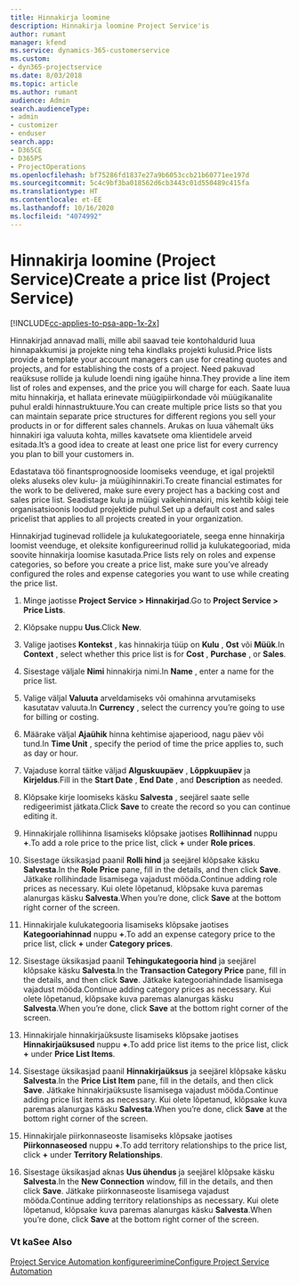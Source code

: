 ```yaml
---
title: Hinnakirja loomine
description: Hinnakirja loomine Project Service'is
author: rumant
manager: kfend
ms.service: dynamics-365-customerservice
ms.custom:
- dyn365-projectservice
ms.date: 8/03/2018
ms.topic: article
ms.author: rumant
audience: Admin
search.audienceType:
- admin
- customizer
- enduser
search.app:
- D365CE
- D365PS
- ProjectOperations
ms.openlocfilehash: bf75286fd1837e27a9b6053ccb21b60771ee197d
ms.sourcegitcommit: 5c4c9bf3ba018562d6cb3443c01d550489c415fa
ms.translationtype: HT
ms.contentlocale: et-EE
ms.lasthandoff: 10/16/2020
ms.locfileid: "4074992"
---
```

# <a name="create-a-price-list-project-service"></a><span data-ttu-id="03ea3-103">Hinnakirja loomine (Project Service)</span><span class="sxs-lookup"><span data-stu-id="03ea3-103">Create a price list (Project Service)</span></span>

[!INCLUDE[cc-applies-to-psa-app-1x-2x](../includes/cc-applies-to-psa-app-1x-2x.md)]

<span data-ttu-id="03ea3-104">Hinnakirjad annavad malli, mille abil saavad teie kontohaldurid luua hinnapakkumisi ja projekte ning teha kindlaks projekti kulusid.</span><span class="sxs-lookup"><span data-stu-id="03ea3-104">Price lists provide a template your account managers can use for creating quotes and projects, and for establishing the costs of a project.</span></span> <span data-ttu-id="03ea3-105">Need pakuvad reaüksuse rollide ja kulude loendi ning igaühe hinna.</span><span class="sxs-lookup"><span data-stu-id="03ea3-105">They provide a line item list of roles and expenses, and the price you will charge for each.</span></span> <span data-ttu-id="03ea3-106">Saate luua mitu hinnakirja, et hallata erinevate müügipiirkondade või müügikanalite puhul eraldi hinnastruktuure.</span><span class="sxs-lookup"><span data-stu-id="03ea3-106">You can create multiple price lists so that you can maintain separate price structures for different regions you sell your products in or for different sales channels.</span></span> <span data-ttu-id="03ea3-107">Arukas on luua vähemalt üks hinnakiri iga valuuta kohta, milles kavatsete oma klientidele arveid esitada.</span><span class="sxs-lookup"><span data-stu-id="03ea3-107">It’s a good idea to create at least one price list for every currency you plan to bill your customers in.</span></span>  
  
<span data-ttu-id="03ea3-108">Edastatava töö finantsprognooside loomiseks veenduge, et igal projektil oleks aluseks olev kulu- ja müügihinnakiri.</span><span class="sxs-lookup"><span data-stu-id="03ea3-108">To create financial estimates for the work to be delivered, make sure every project has a backing cost and sales price list.</span></span> <span data-ttu-id="03ea3-109">Seadistage kulu ja müügi vaikehinnakiri, mis kehtib kõigi teie organisatsioonis loodud projektide puhul.</span><span class="sxs-lookup"><span data-stu-id="03ea3-109">Set up a default cost and sales pricelist that applies to all projects created in your organization.</span></span>  
  
<span data-ttu-id="03ea3-110">Hinnakirjad tuginevad rollidele ja kulukategooriatele, seega enne hinnakirja loomist veenduge, et oleksite konfigureerinud rollid ja kulukategooriad, mida soovite hinnakirja loomise kasutada.</span><span class="sxs-lookup"><span data-stu-id="03ea3-110">Price lists rely on roles and expense categories, so before you create a price list, make sure you’ve already configured the roles and expense categories you want to use while creating the price list.</span></span>  
  
1.  <span data-ttu-id="03ea3-111">Minge jaotisse **Project Service > Hinnakirjad**.</span><span class="sxs-lookup"><span data-stu-id="03ea3-111">Go to **Project Service > Price Lists**.</span></span>  
  
2.  <span data-ttu-id="03ea3-112">Klõpsake nuppu **Uus**.</span><span class="sxs-lookup"><span data-stu-id="03ea3-112">Click **New**.</span></span>  
  
3.  <span data-ttu-id="03ea3-113">Valige jaotises **Kontekst** , kas hinnakirja tüüp on **Kulu** , **Ost** või **Müük**.</span><span class="sxs-lookup"><span data-stu-id="03ea3-113">In **Context** , select whether this price list is for **Cost** , **Purchase** , or **Sales**.</span></span>  
  
4.  <span data-ttu-id="03ea3-114">Sisestage väljale **Nimi** hinnakirja nimi.</span><span class="sxs-lookup"><span data-stu-id="03ea3-114">In **Name** , enter a name for the price list.</span></span>  
  
5.  <span data-ttu-id="03ea3-115">Valige väljal **Valuuta** arveldamiseks või omahinna arvutamiseks kasutatav valuuta.</span><span class="sxs-lookup"><span data-stu-id="03ea3-115">In **Currency** , select the currency you’re going to use for billing or costing.</span></span>  
  
6.  <span data-ttu-id="03ea3-116">Määrake väljal **Ajaühik** hinna kehtimise ajaperiood, nagu päev või tund.</span><span class="sxs-lookup"><span data-stu-id="03ea3-116">In **Time Unit** , specify the period of time the price applies to, such as day or hour.</span></span>  
  
7.  <span data-ttu-id="03ea3-117">Vajaduse korral täitke väljad **Alguskuupäev** , **Lõppkuupäev** ja **Kirjeldus**.</span><span class="sxs-lookup"><span data-stu-id="03ea3-117">Fill in the **Start Date** , **End Date** , and **Description** as needed.</span></span>  
  
8.  <span data-ttu-id="03ea3-118">Klõpsake kirje loomiseks käsku **Salvesta** , seejärel saate selle redigeerimist jätkata.</span><span class="sxs-lookup"><span data-stu-id="03ea3-118">Click **Save** to create the record so you can continue editing it.</span></span>  
  
9. <span data-ttu-id="03ea3-119">Hinnakirjale rollihinna lisamiseks klõpsake jaotises **Rollihinnad** nuppu **+**.</span><span class="sxs-lookup"><span data-stu-id="03ea3-119">To add a role price to the price list, click **+** under **Role prices**.</span></span>  
  
10. <span data-ttu-id="03ea3-120">Sisestage üksikasjad paanil **Rolli hind** ja seejärel klõpsake käsku **Salvesta**.</span><span class="sxs-lookup"><span data-stu-id="03ea3-120">In the **Role Price** pane, fill in the details, and then click **Save**.</span></span> <span data-ttu-id="03ea3-121">Jätkake rollihindade lisamisega vajadust mööda.</span><span class="sxs-lookup"><span data-stu-id="03ea3-121">Continue adding role prices as necessary.</span></span> <span data-ttu-id="03ea3-122">Kui olete lõpetanud, klõpsake kuva paremas alanurgas käsku **Salvesta**.</span><span class="sxs-lookup"><span data-stu-id="03ea3-122">When you’re done, click **Save** at the bottom right corner of the screen.</span></span>  
  
11. <span data-ttu-id="03ea3-123">Hinnakirjale kulukategooria lisamiseks klõpsake jaotises **Kategooriahinnad** nuppu **+**.</span><span class="sxs-lookup"><span data-stu-id="03ea3-123">To add an expense category price to the price list, click **+** under **Category prices**.</span></span>  
  
12. <span data-ttu-id="03ea3-124">Sisestage üksikasjad paanil **Tehingukategooria hind** ja seejärel klõpsake käsku **Salvesta**.</span><span class="sxs-lookup"><span data-stu-id="03ea3-124">In the **Transaction Category Price** pane, fill in the details, and then click **Save**.</span></span> <span data-ttu-id="03ea3-125">Jätkake kategooriahindade lisamisega vajadust mööda.</span><span class="sxs-lookup"><span data-stu-id="03ea3-125">Continue adding category prices as necessary.</span></span> <span data-ttu-id="03ea3-126">Kui olete lõpetanud, klõpsake kuva paremas alanurgas käsku **Salvesta**.</span><span class="sxs-lookup"><span data-stu-id="03ea3-126">When you’re done, click **Save** at the bottom right corner of the screen.</span></span>  
  
13. <span data-ttu-id="03ea3-127">Hinnakirjale hinnakirjaüksuste lisamiseks klõpsake jaotises **Hinnakirjaüksused** nuppu **+**.</span><span class="sxs-lookup"><span data-stu-id="03ea3-127">To add price list items to the price list, click **+** under **Price List Items**.</span></span>  
  
14. <span data-ttu-id="03ea3-128">Sisestage üksikasjad paanil **Hinnakirjaüksus** ja seejärel klõpsake käsku **Salvesta**.</span><span class="sxs-lookup"><span data-stu-id="03ea3-128">In the **Price List Item** pane, fill in the details, and then click **Save**.</span></span> <span data-ttu-id="03ea3-129">Jätkake hinnakirjaüksuste lisamisega vajadust mööda.</span><span class="sxs-lookup"><span data-stu-id="03ea3-129">Continue adding price list items as necessary.</span></span> <span data-ttu-id="03ea3-130">Kui olete lõpetanud, klõpsake kuva paremas alanurgas käsku **Salvesta**.</span><span class="sxs-lookup"><span data-stu-id="03ea3-130">When you’re done, click **Save** at the bottom right corner of the screen.</span></span>  
  
15. <span data-ttu-id="03ea3-131">Hinnakirjale piirkonnaseoste lisamiseks klõpsake jaotises **Piirkonnaseosed** nuppu **+**.</span><span class="sxs-lookup"><span data-stu-id="03ea3-131">To add territory relationships to the price list, click **+** under **Territory Relationships**.</span></span>  
  
16. <span data-ttu-id="03ea3-132">Sisestage üksikasjad aknas **Uus ühendus** ja seejärel klõpsake käsku **Salvesta**.</span><span class="sxs-lookup"><span data-stu-id="03ea3-132">In the **New Connection** window, fill in the details, and then click **Save**.</span></span> <span data-ttu-id="03ea3-133">Jätkake piirkonnaseoste lisamisega vajadust mööda.</span><span class="sxs-lookup"><span data-stu-id="03ea3-133">Continue adding territory relationships as necessary.</span></span> <span data-ttu-id="03ea3-134">Kui olete lõpetanud, klõpsake kuva paremas alanurgas käsku **Salvesta**.</span><span class="sxs-lookup"><span data-stu-id="03ea3-134">When you’re done, click **Save** at the bottom right corner of the screen.</span></span>  
  
### <a name="see-also"></a><span data-ttu-id="03ea3-135">Vt ka</span><span class="sxs-lookup"><span data-stu-id="03ea3-135">See Also</span></span>  
 [<span data-ttu-id="03ea3-136">Project Service Automation konfigureerimine</span><span class="sxs-lookup"><span data-stu-id="03ea3-136">Configure Project Service Automation</span></span>](../psa/configure.md)
